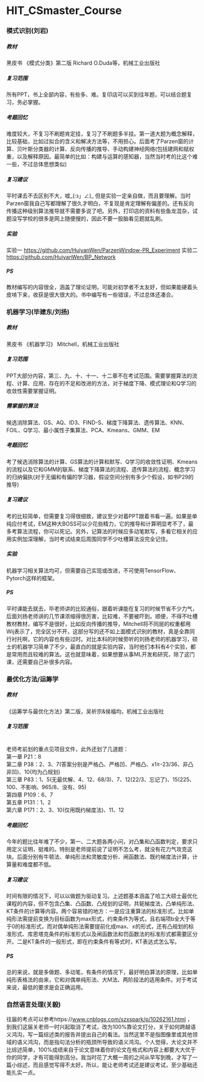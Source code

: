 # HIT_CSmaster_Course

### 模式识别(刘岩)
##### 教材
黑皮书 《模式分类》第二版 Richard O.Duda等，机械工业出版社
##### 复习范围
所有PPT，书上全部内容，有些多、难。复印店可以买到往年题，可以结合题复习，务必掌握。
##### 考题回忆
难度较大，不复习不刷题肯定挂，复习了不刷题多半挂。第一道大题为概念解释，比较基础，比如过拟合的含义和解决方法等，不用担心。后面考了Parzen窗的计算、贝叶斯分类器的计算、反向传播的推导、手动构建神经网络(包括建网和赋权重，以及解释原因。最简单的比如：构建与运算的感知器，当然当时考的比这个难一些，不过总体思想类似)
##### 复习建议
平时课去不去区别不大，嘘_(:з」∠)_ 但是实验一定亲自做，而且要理解。当时Parzen窗我自己写都理解了很久才明白，不复现是肯定理解有偏差的。还有反向传播这种级别算法推导就不需要多说了吧。另外，打印店的资料有些鱼龙混杂，试题没写学校的很多是网上随便搜的，因此不要一股脑看见题就乱刷。
##### 实验
实验一 https://github.com/HuiyanWen/ParzenWindow-PR_Experiment
实验二 https://github.com/HuiyanWen/BP_Network
##### PS
教材编写的内容很全，涵盖了理论证明，可能对初学者不太友好，但如果能硬着头皮啃下来，收获是很大很大的。书中编写有一些错误，不过总体还凑合。

### 机器学习(毕建东/刘扬)
##### 教材
黑皮书 《机器学习》 Mitchell，机械工业出版社
##### 复习范围
PPT大部分内容，第三、九、十、十一、十二章不在考试范围。需要掌握算法的流程、计算、应用、存在的不足和改进的方法，对于梯度下降、模式理论和Q学习的收敛性需要掌握证明。
##### 需掌握的算法
候选消除算法、GS、AQ、ID3、FIND-S、梯度下降算法、遗传算法、KNN、FOIL、Q学习、最小属性子集算法、PCA、Kmeans、GMM、EM
##### 考题回忆
考了候选消除算法的计算、GS算法的计算和默写、Q学习的收敛性证明、Kmeans的流程以及它和GMM的联系、梯度下降算法的流程、遗传算法的流程、概念学习的归纳偏执(对于无偏和有偏的学习器，假设空间分别有多少个假设，如书P29的推导)
##### 复习建议
考的比较简单，但需要复习得很细致，建议至少对着PPT跟着书看一遍。如果是单纯应付考试，EM这种大BOSS可以少花些精力，它的推导和计算明显考不了，最多考算法流程，你可以死记。另外，记算法的时候应多动笔默写，多看它相关的应用实例加深理解，当时考试结束后周围同学不少吐槽算法没完全记住。
##### 实验
机器学习相关算法均可，但需要自己实现或改进，不可使用TensorFlow、Pytorch这样的框架。
##### PS
平时课能去就去，毕老师讲的比较通俗，跟着听课能在复习的时候节省不少力气，后面刘扬老师讲的几节课浓缩得很厉害，比较难，不要被吓到。顺便，不得不吐槽教材教材，编写不是很好，比如反向传播的推导，Mitchell将不同层的权重都用Wij表示了，完全区分不开，这部分写的还不如上面模式识别的教材，真是全靠同行衬托啊，它的内容也有些过时。对比本科的时候旁听的刘扬老师的机器学习，硕士的机器学习简单了不少，最直白的就是实验内容，当时他们本科有4个实验，都是常用而且较难的算法。这也就意味着，如果想要从事ML开发和研究，除了这门课，还需要自己补很多内容。

### 最优化方法/运筹学
##### 教材
《运筹学与最优化方法》第二版，吴祈宗&侯福均，机械工业出版社
##### 复习范围
<br>老师考前划的重点见项目文件，此外还划了几道题：
<br>第一章 P21：8
<br>第二章 P38：2、3、7(答案分别是严格凸、严格凹、严格凸、x1≥-23/36、非凸非凹)、10(均为凸规划)
<br>第三章 P83：1、5(无最优解、4、12、68/3)、7、12(22/3、忘记了)、15(225、100、不影响、965/8、没有、95)
<br>第四章 P109：6、7
<br>第五章 P131：1、2
<br>第六章 P171：2、3、10(仅用既约梯度法)、11、12
##### 考题回忆
今年的题比往年难了不少，第一、二大题各两小问，对凸集和凸函数判定，要求只用定义证明，挺难的。特别是老师提前说了证明不怎么考，就没有花力气攻克这块。后面分别有牛顿法、单纯形法和灵敏度分析、闸函数法、既约梯度法计算，计算量和难度都不低。
##### 复习建议
时间有限的情况下，可以以做题为驱动复习。上述题基本涵盖了哈工大硕士最优化课程的内容，但不包含凸集、凸函数、凸规划的证明，共轭梯度法，凸单纯形法、KT条件的计算等内容。两个容易错的地方：一是应注重算法的标准形式，比如单纯形法需提前变换为目标函数为max形式，约束条件为等式，且右端项b全大于等于0的标准形式，而对偶单纯形法需要提前化成max、≤的形式，还有凸规划的标准形式、库恩塔克条件的标准形式以及闸函数法和罚函数法的标准形式都需要区分开。二是KT条件的一般形式，即在约束条件有等式时，KT表达式怎么写。
##### PS
总的来说，就是多做题、多动笔，有条件的情况下，最好明白算法的原理，比如单纯形表格法的由来，它和对偶单纯形法、大M法、两阶段法的适用条件。对于考试来说，最低的要求是会正确运用。

### 自然语言处理(关毅)
往届的考点可以参考https://www.cnblogs.com/szxspark/p/10262161.html ，到我们这届关老师一时兴起取消了考试，改为100%靠论文打分，关于如何跨越语义鸿沟，写一篇综述类的报告并提出自己的看法。当然这里不是指图像里或其他领域的语义鸿沟，而是指句法分析的瓶颈所导致的语义鸿沟。个人觉得，大论文并不比综述简单，100%成绩来自于论文意味着你的论文在格式和内容上都要大大优于你的同学，才有可能得到高分。我当时花了大概一周的之间从早写到晚，才写了一篇小综述，而且感觉写得不太好。所以，能让老师考试还是建议考试，至少基础还能扎实一点。
